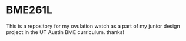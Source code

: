 # BME261L
This is a repository for my ovulation watch as a part of my junior design project in the UT Austin BME curriculum. thanks!
